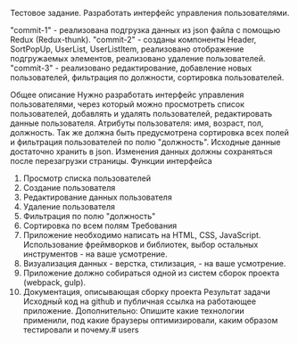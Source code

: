 Тестовое задание.
Разработать интерфейс управления пользователями.

"commit-1" - реализована подгрузка данных из json файла с помощью Redux (Redux-thunk).
"commit-2" - созданы компоненты Header, SortPopUp, UserList, UserListItem, реализовано отображение подгружаемых элементов, реализовано удаление пользователей.
"commit-3" - реализовано редактирование, добавление новых пользователей, фильтрация по должности, сортировка пользователей.

Общее описание
Нужно разработать интерфейс управления пользователями, через который можно
просмотреть список пользователей, добавлять и удалять пользователей, редактировать
данные пользователя. Атрибуты пользователя: имя, возраст, пол, должность. Так же
должна быть предусмотрена сортировка всех полей и фильтрация пользователей по
полю "должность". Исходные данные достаточно хранить в json. Изменения данных
должны сохраняться после перезагрузки страницы.
Функции интерфейса
1. Просмотр списка пользователей
2. Создание пользователя
3. Редактирование данных пользователя
4. Удаление пользователя
5. Фильтрация по полю "должность"
6. Сортировка по всем полям
Требования
1. Приложение необходимо написать на HTML, CSS, JavaScript. Использование
фреймворков и библиотек, выбор остальных инструментов - на ваше усмотрение.
2. Визуализация данных - верстка, стилизация, - на ваше усмотрение.
3. Приложение должно собираться одной из систем сборок проекта (webpack, gulp).
4. Документация, описывающая сборку проекта
Результат задачи
Исходный код на github и публичная ссылка на работающее приложение.
Дополнительно:
Опишите какие технологии применили, под какие браузеры оптимизировали, каким
образом тестировали и почему.#   u s e r s 
 
 